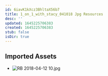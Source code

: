 ```yaml
---
id: 6iavK1kXcz3BhltaX56b7
title: 1_on_1_with_stacy_041018 Jpg Resources
desc: ''
updated: 1645225706383
created: 1645225706383
stub: false
isDir: true
---
```

## Imported Assets
- ![RB 2018-04-12 10.jpg](/assets/rb-2018-04-12-10.jpg)
